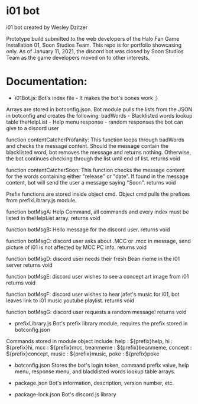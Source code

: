 # i01 bot

i01 bot created by Wesley Dzitzer

Prototype build submitted to the web developers of the Halo Fan Game Installation 01, Soon Studios Team. This repo is for portfolio showcasing only. As of January 11, 2021, the discord bot was closed by Soon Studios Team as the game developers moved on to other interests.

# Documentation:

- i01Bot.js:
Bot's index file - It makes the bot's bones work ;)

Arrays are stored in botconfig.json. Bot module pulls the lists from the JSON in botconfig and creates the following:
badWords - Blacklisted words lookup table
theHelpList - Help menu
response - random responses the bot can give to a discord user

function contentCatcherProfanity:
This function loops through badWords and checks the message content. Should the message contain the blacklisted word, bot removes the message and returns nothing. Otherwise, the bot continues checking through the list until end of list.
returns void

function contentCatcherSoon:
This function checks the message content for the words containing either "release" or "date". If found in the message content, bot will send the user a message saying "Soon".
returns void

Prefix functions are stored inside object cmd. Object cmd pulls the prefixes from prefixLibrary.js module.

function botMsgA:
Help Command, all commands and every index must be listed in theHelpList array.
returns void

function botMsgB:
Hello message for the discord user.
returns void

function botMsgC:
discord user asks about .MCC or .mcc in message, send picture of i01 is not affected by MCC PC info.
returns void

function botMsgD:
discord user needs their fresh Bean meme in the i01 server
returns void

function botMsgE:
discord user wishes to see a concept art image from i01
returns void

function botMsgF:
discord user wishes to hear jafet's music for i01, bot leaves link to i01 music youtube playlist.
returns void

function botMsgG:
discord user requests a random message!
returns void

- prefixLibrary.js
Bot's prefix library module, requires the prefix stored in botconfig.json

Commands stored in module object include:
help : ${prefix}help,
hi : ${prefix}hi,
mcc : ${prefix}mcc,
beanmeme : ${prefix}beanmeme,
concept : ${prefix}concept,
music : ${prefix}music,
poke : ${prefix}poke

- botconfig.json
Stores the bot's login token, command prefix value, help menu, response menu, and blacklisted words lookup table arrays.

- package.json
Bot's information, description, version number, etc.

- package-lock.json
Bot's discord.js library